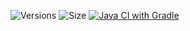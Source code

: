 ![Versions](https://img.shields.io/github/v/release/MCdragonmasters/PotatoSurvival) ![Size](https://img.shields.io/github/repo-size/MCdragonmasters/PotatoSurvival) [![Java CI with Gradle](https://github.com/MCdragonmasters/PotatoSurvival/actions/workflows/build.yml/badge.svg)](https://github.com/MCdragonmasters/PotatoSurvival/actions/workflows/build.yml)

